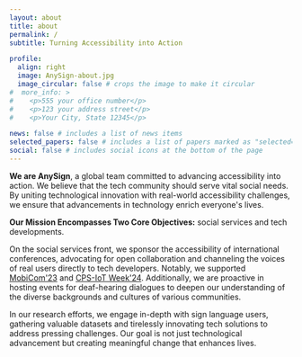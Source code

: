 ```yaml
---
layout: about
title: about
permalink: /
subtitle: Turning Accessibility into Action

profile:
  align: right
  image: AnySign-about.jpg
  image_circular: false # crops the image to make it circular
#  more_info: >
#    <p>555 your office number</p>
#    <p>123 your address street</p>
#    <p>Your City, State 12345</p>

news: false # includes a list of news items
selected_papers: false # includes a list of papers marked as "selected={true}"
social: false # includes social icons at the bottom of the page
---
```


**We are AnySign**, a global team committed to advancing accessibility into action. We believe that the tech community
should serve vital social needs. By uniting technological innovation with real-world accessibility challenges, we ensure
that advancements in technology enrich everyone's lives.

**Our Mission Encompasses Two Core Objectives:** social services and tech developments.

On the social services front, we sponsor the accessibility of international conferences, advocating for open
collaboration and channeling the voices of real users directly to tech developers.
Notably, we supported [MobiCom'23](https://sigmobile.org/mobicom/2023/)
and [CPS-IoT Week'24](https://cps-iot-week2024.ie.cuhk.edu.hk/).
Additionally, we are proactive in hosting events for deaf-hearing dialogues to deepen our understanding of the diverse
backgrounds and cultures of various communities.

In our research efforts, we engage in-depth with sign language users, gathering valuable datasets and tirelessly
innovating tech solutions to address pressing challenges. Our goal is not just technological advancement but creating
meaningful change that enhances lives.
